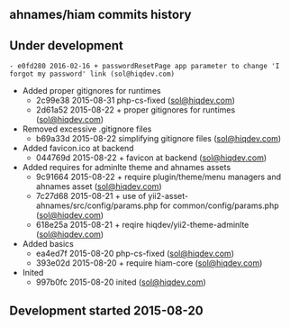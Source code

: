 ahnames/hiam commits history
----------------------------

## Under development

    - e0fd280 2016-02-16 + passwordResetPage app parameter to change 'I forgot my password' link (sol@hiqdev.com)
- Added proper gitignores for runtimes
    - 2c99e38 2015-08-31 php-cs-fixed (sol@hiqdev.com)
    - 2d61a52 2015-08-22 + proper gitignores for runtimes (sol@hiqdev.com)
- Removed excessive .gitignore files
    - b69a33d 2015-08-22 simplifying gitignore files (sol@hiqdev.com)
- Added favicon.ico at backend
    - 044769d 2015-08-22 + favicon at backend (sol@hiqdev.com)
- Added requires for adminlte theme and ahnames assets
    - 9c91664 2015-08-22 + require plugin/theme/menu managers and ahnames asset (sol@hiqdev.com)
    - 7c27d68 2015-08-21 + use of yii2-asset-ahnames/src/config/params.php for common/config/params.php (sol@hiqdev.com)
    - 618e25a 2015-08-21 + reqire hiqdev/yii2-theme-adminlte (sol@hiqdev.com)
- Added basics
    - ea4ed7f 2015-08-20 php-cs-fixed (sol@hiqdev.com)
    - 393e02d 2015-08-20 + require hiam-core (sol@hiqdev.com)
- Inited
    - 997b0fc 2015-08-20 inited (sol@hiqdev.com)

## Development started 2015-08-20

